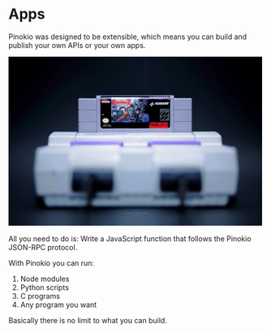 # Apps

Pinokio was designed to be extensible, which means you can build and publish your own APIs or your own apps.

![apps.gif](apps.gif)


All you need to do is: Write a JavaScript function that follows the Pinokio JSON-RPC protocol.

With Pinokio you can run:

1. Node modules
2. Python scripts
3. C programs
4. Any program you want

Basically there is no limit to what you can build.

